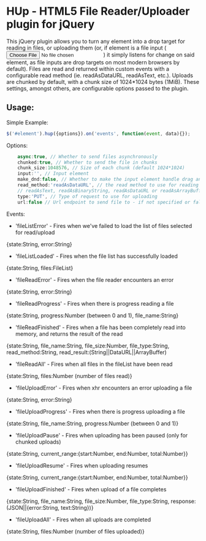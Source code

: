 HUp - HTML5 File Reader/Uploader plugin for jQuery
==================================================

This jQuery plugin allows you to turn any element into a drop target for reading in files, or uploading them (or, if element is a file input (<input type="file">) it simply listens for change on said element, as file inputs are drop targets on most modern browsers by default). 
Files are read and returned within custom events with a configurable read method (ie. readAsDataURL, readAsText, etc.).
Uploads are chunked by default, with a chunk size of 1024*1024 bytes (1MiB). These settings, amongst others, are configurable options passed to the plugin.

Usage:
------

Simple Example:
```javascript
$('#element').hup({options}).on('events', function(event, data){});
```

Options:
```javascript
    async:true, // Whether to send files asynchronously
    chunked:true, // Whether to send the file in chunks
    chunk_size:1048576, // Size of each chunk (default 1024*1024)
    input:'', // Input element
    make_dnd:false, // Whether to make the input element handle drag and drop - auto-true if not file input
    read_method:'readAsDataURL', // the read method to use for reading in the file - one of
    // readAsText, readAsBinaryString, readAsDataURL or readAsArrayBuffer
    type:'PUT', // Type of request to use for uploading
    url:false // Url endpoint to send file to - if not specified or false, we read the file and return it
```

Events:
* 'fileListError' - Fires when we've failed to load the list of files selected for read/upload

{state:String, error:String}
* 'fileListLoaded' - Fires when the file list has successfully loaded

{state:String, files:FileList}
* 'fileReadError' - Fires when the file reader encounters an error

{state:String, error:String}
* 'fileReadProgress' - Fires when there is progress reading a file

{state:String, progress:Number (between 0 and 1), file_name:String}
* 'fileReadFinished' - Fires when a file has been completely read into memory, and returns the result of the read

{state:String, file_name:String, file_size:Number, file_type:String, read_method:String, read_result:(String||DataURL||ArrayBuffer)
* 'fileReadAll' - Fires when all files in the fileList have been read

{state:String, files:Number (number of files read)}
* 'fileUploadError' - Fires when xhr encounters an error uploading a file

{state:String, error:String}
* 'fileUploadProgress' - Fires when there is progress uploading a file

{state:String, file_name:String, progress:Number (between 0 and 1)}
* 'fileUploadPause' - Fires when uploading has been paused (only for chunked uploads)

{state:String, current_range:{start:Number, end:Number, total:Number}}
* 'fileUploadResume' - Fires when uploading resumes

{state:String, current_range:{start:Number, end:Number, total:Number}}
* 'fileUploadFinished' - Fires when upload of a file completes

{state:String, file_name:String, file_size:Number, file_type:String, response:(JSON||{error:String, text:String})}
* 'fileUploadAll' - Fires when all uploads are completed

{state:String, files:Number (number of files uploaded)}